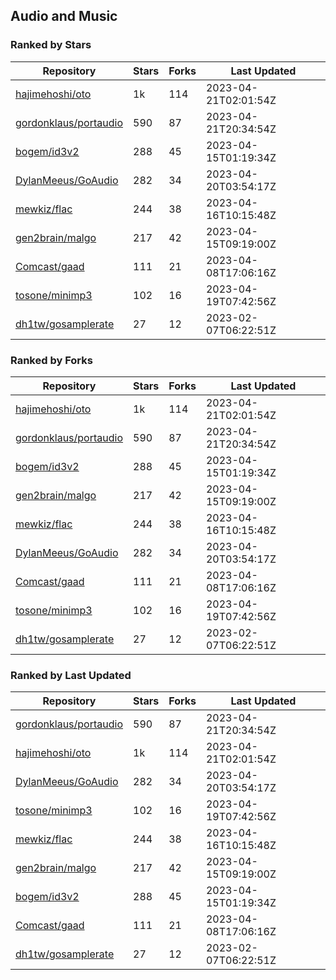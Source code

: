 ## Audio and Music

### Ranked by Stars

| Repository | Stars | Forks | Last Updated |
|------------|-------|-------|--------------|
| [hajimehoshi/oto](https://github.com/hajimehoshi/oto) | 1k | 114 | 2023-04-21T02:01:54Z |
| [gordonklaus/portaudio](https://github.com/gordonklaus/portaudio) | 590 | 87 | 2023-04-21T20:34:54Z |
| [bogem/id3v2](https://github.com/bogem/id3v2) | 288 | 45 | 2023-04-15T01:19:34Z |
| [DylanMeeus/GoAudio](https://github.com/DylanMeeus/GoAudio) | 282 | 34 | 2023-04-20T03:54:17Z |
| [mewkiz/flac](https://github.com/mewkiz/flac) | 244 | 38 | 2023-04-16T10:15:48Z |
| [gen2brain/malgo](https://github.com/gen2brain/malgo) | 217 | 42 | 2023-04-15T09:19:00Z |
| [Comcast/gaad](https://github.com/Comcast/gaad) | 111 | 21 | 2023-04-08T17:06:16Z |
| [tosone/minimp3](https://github.com/tosone/minimp3) | 102 | 16 | 2023-04-19T07:42:56Z |
| [dh1tw/gosamplerate](https://github.com/dh1tw/gosamplerate) | 27 | 12 | 2023-02-07T06:22:51Z |

### Ranked by Forks

| Repository | Stars | Forks | Last Updated |
|------------|-------|-------|--------------|
| [hajimehoshi/oto](https://github.com/hajimehoshi/oto) | 1k | 114 | 2023-04-21T02:01:54Z |
| [gordonklaus/portaudio](https://github.com/gordonklaus/portaudio) | 590 | 87 | 2023-04-21T20:34:54Z |
| [bogem/id3v2](https://github.com/bogem/id3v2) | 288 | 45 | 2023-04-15T01:19:34Z |
| [gen2brain/malgo](https://github.com/gen2brain/malgo) | 217 | 42 | 2023-04-15T09:19:00Z |
| [mewkiz/flac](https://github.com/mewkiz/flac) | 244 | 38 | 2023-04-16T10:15:48Z |
| [DylanMeeus/GoAudio](https://github.com/DylanMeeus/GoAudio) | 282 | 34 | 2023-04-20T03:54:17Z |
| [Comcast/gaad](https://github.com/Comcast/gaad) | 111 | 21 | 2023-04-08T17:06:16Z |
| [tosone/minimp3](https://github.com/tosone/minimp3) | 102 | 16 | 2023-04-19T07:42:56Z |
| [dh1tw/gosamplerate](https://github.com/dh1tw/gosamplerate) | 27 | 12 | 2023-02-07T06:22:51Z |

### Ranked by Last Updated

| Repository | Stars | Forks | Last Updated |
|------------|-------|-------|--------------|
| [gordonklaus/portaudio](https://github.com/gordonklaus/portaudio) | 590 | 87 | 2023-04-21T20:34:54Z |
| [hajimehoshi/oto](https://github.com/hajimehoshi/oto) | 1k | 114 | 2023-04-21T02:01:54Z |
| [DylanMeeus/GoAudio](https://github.com/DylanMeeus/GoAudio) | 282 | 34 | 2023-04-20T03:54:17Z |
| [tosone/minimp3](https://github.com/tosone/minimp3) | 102 | 16 | 2023-04-19T07:42:56Z |
| [mewkiz/flac](https://github.com/mewkiz/flac) | 244 | 38 | 2023-04-16T10:15:48Z |
| [gen2brain/malgo](https://github.com/gen2brain/malgo) | 217 | 42 | 2023-04-15T09:19:00Z |
| [bogem/id3v2](https://github.com/bogem/id3v2) | 288 | 45 | 2023-04-15T01:19:34Z |
| [Comcast/gaad](https://github.com/Comcast/gaad) | 111 | 21 | 2023-04-08T17:06:16Z |
| [dh1tw/gosamplerate](https://github.com/dh1tw/gosamplerate) | 27 | 12 | 2023-02-07T06:22:51Z |

